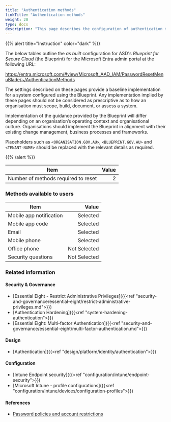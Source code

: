 ```yaml
---
title: "Authentication methods"
linkTitle: "Authentication methods"
weight: 20
type: docs
description: "This page describes the configuration of authentication methods for password resets within Microsoft Entra ID associated with systems built according to the guidance provided by ASD's Blueprint for Secure Cloud."
---
```


{{% alert title="Instruction" color="dark" %}}

The below tables outline the *as built* configuration for ASD's *Blueprint for Secure Cloud* (the Blueprint) for the Microsoft Entra admin portal at the following URL:

<https://entra.microsoft.com/#view/Microsoft_AAD_IAM/PasswordResetMenuBlade/~/AuthenticationMethods>

The settings described on these pages provide a baseline implementation for a system configured using the Blueprint. Any implementation implied by these pages should not be considered as prescriptive as to how an organisation must scope, build, document, or assess a system.

Implementation of the guidance provided by the Blueprint will differ depending on an organisation’s operating context and organisational culture. Organisations should implement the Blueprint in alignment with their existing change management, business processes and frameworks.

Placeholders such as `<ORGANISATION.GOV.AU>`, `<BLUEPRINT.GOV.AU>` and `<TENANT-NAME>` should be replaced with the relevant details as required.

{{% /alert %}}

| Item                                | Value |
| ----------------------------------- | ----: |
| Number of methods required to reset |     2 |

### Methods available to users

| Item                    |        Value |
| ----------------------- | -----------: |
| Mobile app notification |     Selected |
| Mobile app code         |     Selected |
| Email                   |     Selected |
| Mobile phone            |     Selected |
| Office phone            | Not Selected |
| Security questions      | Not Selected |

### Related information

#### Security & Governance

* [Essential Eight - Restrict Administrative Privileges]({{<ref "security-and-governance/essential-eight/restrict-administrative-privileges.md">}})
* [Authentication Hardening]({{<ref "system-hardening-authentication">}})
* [Essential Eight: Multi-factor Authentication]({{<ref "security-and-governance/essential-eight/multi-factor-authentication.md">}})
  
#### Design

* [Authentication]({{<ref "design/platform/identity/authentication">}})

#### Configuration

* [Intune Endpoint security]({{<ref "configuration/intune/endpoint-security">}})
* [Microsoft Intune - profile configurations]({{<ref "configuration/intune/devices/configuration-profiles">}})

#### References

* [Password policies and account restrictions](https://learn.microsoft.com/entra/identity/authentication/concept-sspr-policy#administrator-password-policy-differences)
